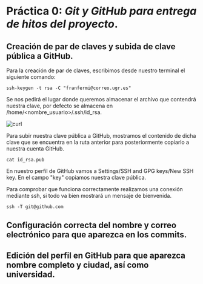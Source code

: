 # **Práctica 0**: *Git y GitHub para entrega de hitos del proyecto*.

## Creación de par de claves y subida de clave pública a GitHub.

Para la creación de par de claves, escribimos desde nuestro terminal el siguiente comando:

`ssh-keygen -t rsa -C "franfermi@correo.ugr.es"`

Se nos pedirá el lugar donde queremos almacenar el archivo que contendrá
nuestra clave, por defecto se almacena en /home/<nombre_usuario>/.ssh/id_rsa.

![curl](https://github.com/franfermi/Infraestructura-Virtual_IV/blob/hito0/Capturas/clave_generada.png)

Para subir nuestra clave pública a GitHub, mostramos el contenido de dicha clave que se encuentra en la ruta anterior para posteriormente copiarlo a nuestra cuenta GitHub.

`cat id_rsa.pub`

En nuestro perfil de GitHub vamos a Settings/SSH and GPG keys/New SSH key. En el campo "key" copiamos nuestra clave pública.

Para comprobar que funciona correctamente realizamos una conexión mediante ssh, si todo va bien mostrará un mensaje de bienvenida.

`ssh -T git@github.com`

## Configuración correcta del nombre y correo electrónico para que aparezca en los commits.

## Edición del perfil en GitHub para que aparezca nombre completo y ciudad, así como universidad.
